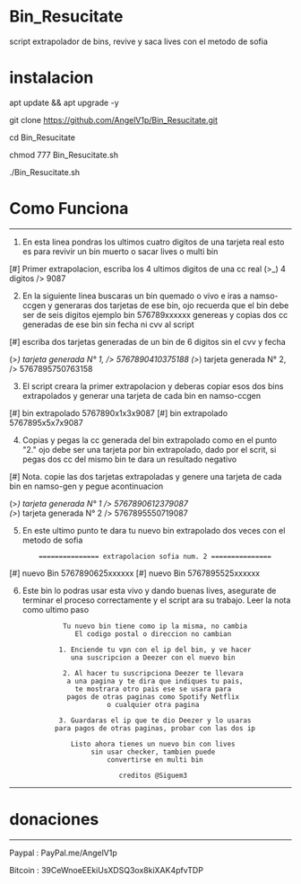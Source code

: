 # Bin_Resucitate
script extrapolador de bins, revive y saca lives con el metodo de sofia

# instalacion

apt update && apt upgrade -y

git clone  https://github.com/AngelV1p/Bin_Resucitate.git

cd Bin_Resucitate

chmod 777 Bin_Resucitate.sh

./Bin_Resucitate.sh



 # Como Funciona 
_______________________________

1. En esta linea pondras los ultimos cuatro digitos de una tarjeta real 
esto es para revivir un bin muerto o sacar lives o multi bin

[#] Primer extrapolacion, escriba los 4 ultimos digitos de una cc real
(>_) 4 digitos /> 9087



2. En la siguiente linea buscaras un bin quemado o vivo e iras a namso-ccgen y 
generaras dos tarjetas de ese bin, ojo recuerda que el bin debe ser de seis digitos
ejemplo bin 576789xxxxxx genereas y copias dos cc generadas de ese bin sin fecha ni cvv al script

[#] escriba dos tarjetas generadas de un bin de 6 digitos sin el cvv y fecha

(>_) tarjeta generada N° 1, /> 5767890410375188
(>_) tarjeta generada N° 2, /> 5767895750763158



3. El script creara la primer extrapolacion y deberas copiar esos dos bins extrapolados y
generar una tarjeta de cada bin en namso-ccgen

[#] bin extrapolado 5767890x1x3x9087
[#] bin extrapolado 5767895x5x7x9087



4. Copias y pegas la cc generada del bin extrapolado como en el punto "2."
ojo debe ser una tarjeta por bin extrapolado, dado por el scrit, si pegas dos cc del mismo bin te dara un resultado negativo

[#] Nota. copie las dos tarjetas extrapoladas y genere una tarjeta de cada bin en namso-gen y pegue acontinuacion

(>_) tarjeta generada N° 1 /> 5767890612379087      
(>_) tarjeta generada N° 2 /> 5767895550719087



5. En este ultimo punto te dara tu nuevo bin extrapolado dos veces con el metodo de sofia 

           =============== extrapolacion sofia num. 2 ===============

[#] nuevo Bin 5767890625xxxxxx
[#] nuevo Bin 5767895525xxxxxx



6. Este bin lo podras usar esta vivo y dando buenas lives, asegurate de terminar el proceso correctamente 
y el script ara su trabajo. Leer la nota como ultimo paso 



                 Tu nuevo bin tiene como ip la misma, no cambia
                    El codigo postal o direccion no cambian

                1. Enciende tu vpn con el ip del bin, y ve hacer
                   una suscripcion a Deezer con el nuevo bin

                 2. Al hacer tu suscripciona Deezer te llevara
                  a una pagina y te dira que indiques tu pais,
                    te mostrara otro pais ese se usara para
                  pagos de otras paginas como Spotify Netflix
                            o cualquier otra pagina

                3. Guardaras el ip que te dio Deezer y lo usaras
               para pagos de otras paginas, probar con las dos ip

                   Listo ahora tienes un nuevo bin con lives
                        sin usar checker, tambien puede
                            convertirse en multi bin

                               creditos @Siguem3
                               
----------------------------------------------------------------------------------------------


# donaciones
________________________________


Paypal : PayPal.me/AngelV1p

Bitcoin : 39CeWnoeEEkiUsXDSQ3ox8kiXAK4pfvTDP

